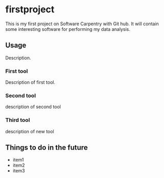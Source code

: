 # firstproject
This is my first project on Software Carpentry with Git hub.
It will contain some interesting software for performing my data analysis.

## Usage
Description.

### First tool
Description of first tool.

### Second tool
description of second tool

### Third tool
description of new tool

## Things to do in the future
- item1
- item2
- item3 
